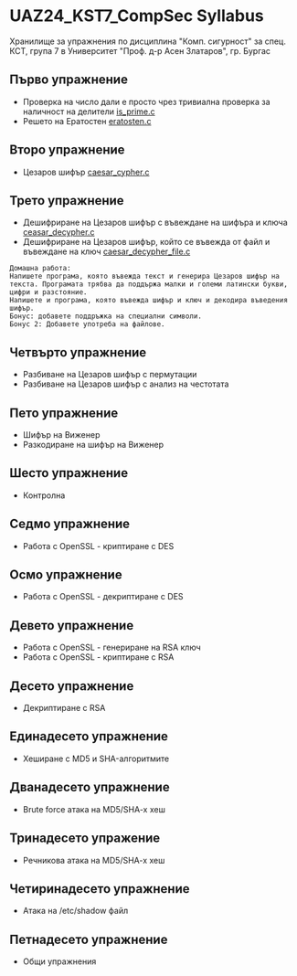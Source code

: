# UAZ24_KST7_CompSec Syllabus

Хранилище за упражнения по дисциплина "Комп. сигурност" за спец. КСТ, група 7 в Университет "Проф. д-р Асен Златаров", гр. Бургас

## Първо упражнение
- Проверка на число дали е просто чрез тривиална проверка за наличност на делители [is_prime.c](https://github.com/peshopbs2/UAZ24_KST7_CompSec/blob/main/is_prime.c)
- Решето на Ератостен [eratosten.c](https://github.com/peshopbs2/UAZ24_KST7_CompSec/blob/main/eratosten.c)

## Второ упражнение
- Цезаров шифър [caesar_cypher.c](https://github.com/peshopbs2/UAZ24_KST7_CompSec/blob/main/caesar_cypher.c)

## Трето упражнение
- Дешифриране на Цезаров шифър с въвеждане на шифъра и ключа [ceasar_decypher.c](https://github.com/peshopbs2/UAZ24_KST7_CompSec/blob/main/caesar_decypher.c)
- Дешифриране на Цезаров шифър, който се въвежда от файл и въвеждане на ключ [caesar_decypher_file.c](https://github.com/peshopbs2/UAZ24_KST7_CompSec/blob/main/caesar_decypher_file.c)

```
Домашна работа:
Напишете програма, която въвежда текст и генерира Цезаров шифър на текста. Програмата трябва да поддържа малки и големи латински букви, цифри и разстояние.
Напишете и програма, която въвежда шифър и ключ и декодира въведения шифър.
Бонус: добавете поддръжка на специални символи.
Бонус 2: Добавете употреба на файлове.
```

## Четвърто упражнение
- Разбиване на Цезаров шифър с пермутации
- Разбиване на Цезаров шифър с анализ на честотата

## Пето упражнение
- Шифър на Виженер
- Разкодиране на шифър на Виженер

## Шесто упражнение
- Контролна

## Седмо упражнение
- Работа с OpenSSL - криптиране с DES

## Осмо упражнение
- Работа с OpenSSL - декриптиране с DES

## Девето упражнение
- Работа с OpenSSL - генериране на RSA ключ
- Работа с OpenSSL - криптиране с RSA

## Десето упражнение
- Декриптиране с RSA

## Единадесето упражнение
- Хеширане с MD5 и SHA-алгоритмите

## Дванадесето упражнение
- Brute force атака на MD5/SHA-x хеш

## Тринадесето упражение
- Речникова атака на MD5/SHA-x хеш

## Четиринадесето упражнение
- Атака на /etc/shadow файл

## Петнадесето упражнение
- Общи упражнения
